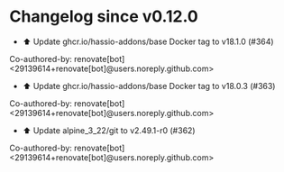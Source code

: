 # Changelog since v0.12.0
- ⬆️ Update ghcr.io/hassio-addons/base Docker tag to v18.1.0 (#364)

Co-authored-by: renovate[bot] <29139614+renovate[bot]@users.noreply.github.com> 
- ⬆️ Update ghcr.io/hassio-addons/base Docker tag to v18.0.3 (#363)

Co-authored-by: renovate[bot] <29139614+renovate[bot]@users.noreply.github.com> 
- ⬆️ Update alpine_3_22/git to v2.49.1-r0 (#362)

Co-authored-by: renovate[bot] <29139614+renovate[bot]@users.noreply.github.com> 
